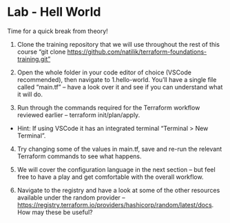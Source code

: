 # Lab - Hell World
Time for a quick break from theory!

1. Clone the training repository that we will use throughout the rest of this course “git clone https://github.com/natilik/terraform-foundations-training.git”

2. Open the whole folder in your code editor of choice (VSCode recommended), then navigate to 1.hello-world. You’ll have a single file called “main.tf” – have a look over it and see if you can understand what it will do.

3. Run through the commands required for the Terraform workflow reviewed earlier – terraform init/plan/apply.
  * Hint: If using VSCode it has an integrated terminal “Terminal > New Terminal”.

4. Try changing some of the values in main.tf, save and re-run the relevant Terraform commands to see what happens. 

5. We will cover the configuration language in the next section – but feel free to have a play and get comfortable with the overall workflow.

6. Navigate to the registry and have a look at some of the other resources available under the random provider – https://registry.terraform.io/providers/hashicorp/random/latest/docs. How may these be useful?

